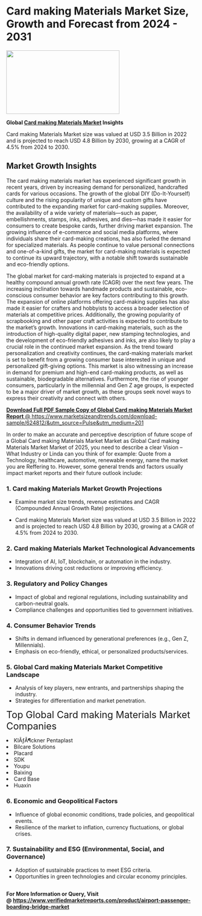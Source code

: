 <H1>Card making Materials Market Size, Growth and Forecast from 2024 - 2031</H1><img class="aligncenter size-medium wp-image-584254" src="https://thirdeyenews.in/wp-content/uploads/2024/09/Global-Market-Research-300x168.jpeg" alt="" width="300" height="168" /><p><strong>Global&nbsp;<a href="https://www.marketsizeandtrends.com/download-sample/624812/&amp;utm_source=Pulse&amp;utm_medium=201">Card making Materials Market</a> Insights</strong></p><p>Card making Materials Market size was valued at USD 3.5 Billion in 2022 and is projected to reach USD 4.8 Billion by 2030, growing at a CAGR of 4.5% from 2024 to 2030.</p><p><h2>Market Growth Insights</h2> <p>The card making materials market has experienced significant growth in recent years, driven by increasing demand for personalized, handcrafted cards for various occasions. The growth of the global DIY (Do-It-Yourself) culture and the rising popularity of unique and custom gifts have contributed to the expanding market for card-making supplies. Moreover, the availability of a wide variety of materials—such as paper, embellishments, stamps, inks, adhesives, and dies—has made it easier for consumers to create bespoke cards, further driving market expansion. The growing influence of e-commerce and social media platforms, where individuals share their card-making creations, has also fueled the demand for specialized materials. As people continue to value personal connections and one-of-a-kind gifts, the market for card-making materials is expected to continue its upward trajectory, with a notable shift towards sustainable and eco-friendly options. <a href="#"></a></p> <p>The global market for card-making materials is projected to expand at a healthy compound annual growth rate (CAGR) over the next few years. The increasing inclination towards handmade products and sustainable, eco-conscious consumer behavior are key factors contributing to this growth. The expansion of online platforms offering card-making supplies has also made it easier for crafters and hobbyists to access a broader selection of materials at competitive prices. Additionally, the growing popularity of scrapbooking and other paper craft activities is expected to contribute to the market’s growth. Innovations in card-making materials, such as the introduction of high-quality digital paper, new stamping technologies, and the development of eco-friendly adhesives and inks, are also likely to play a crucial role in the continued market expansion. As the trend toward personalization and creativity continues, the card-making materials market is set to benefit from a growing consumer base interested in unique and personalized gift-giving options. This market is also witnessing an increase in demand for premium and high-end card-making products, as well as sustainable, biodegradable alternatives. Furthermore, the rise of younger consumers, particularly in the millennial and Gen Z age groups, is expected to be a major driver of market growth, as these groups seek novel ways to express their creativity and connect with others. <a href="#"></p><p><span class=""><strong>Download Full PDF Sample Copy of Global Card making Materials Market Report</strong> @ <a href="https://www.marketsizeandtrends.com/download-sample/624812/&amp;utm_source=Pulse&amp;utm_medium=201" target="_blank">https://www.marketsizeandtrends.com/download-sample/624812/&amp;utm_source=Pulse&amp;utm_medium=201</a></span></p><p>In order to make an accurate and perceptive description of future scope of a Global&nbsp;Card making Materials Market Market as Global&nbsp;Card making Materials Market Market of 2025, you need to describe a clear Vision &ndash; What Industry or Linda can you think of for example: Quote from a Technology, healthcare, automotive, renewable energy, name the market you are Reffering to. However, some general trends and factors usually impact market reports and their future outlook include:</p><h3>1.&nbsp;<strong>Card making Materials Market Growth Projections</strong></h3><ul><li>Examine market size trends, revenue estimates and CAGR (Compounded Annual Growth Rate) projections.</li><li><p>Card making Materials Market size was valued at USD 3.5 Billion in 2022 and is projected to reach USD 4.8 Billion by 2030, growing at a CAGR of 4.5% from 2024 to 2030.</p></li></ul><h3>2.&nbsp;<strong>Card making Materials Market Technological Advancements</strong></h3><ul><li>Integration of AI, IoT, blockchain, or automation in the industry.</li><li>Innovations driving cost reductions or improving efficiency.</li></ul><h3>3.&nbsp;<strong>Regulatory and Policy Changes</strong></h3><ul><li>Impact of global and regional regulations, including sustainability and carbon-neutral goals.</li><li>Compliance challenges and opportunities tied to government initiatives.</li></ul><h3>4.&nbsp;<strong>Consumer Behavior Trends</strong></h3><ul><li>Shifts in demand influenced by generational preferences (e.g., Gen Z, Millennials).</li><li>Emphasis on eco-friendly, ethical, or personalized products/services.</li></ul><h3>5.&nbsp;<strong>Global Card making Materials Market Competitive Landscape</strong></h3><ul><li>Analysis of key players, new entrants, and partnerships shaping the industry.</li><li>Strategies for differentiation and market penetration.</li></ul><p data-pm-slice="1 1 []"><span style="color: inherit; font-family: inherit; font-size: 25px;">Top Global Card making Materials Market Companies</span></p><div class="" data-test-id=""><p><li>KlÃƒÂ¶ckner Pentaplast</li><li> Bilcare Solutions</li><li> Placard</li><li> SDK</li><li> Youpu</li><li> Baixing</li><li> Card Base</li><li> Huaxin</li></p></div><h3>6.&nbsp;<strong>Economic and Geopolitical Factors</strong></h3><ul><li>Influence of global economic conditions, trade policies, and geopolitical events.</li><li>Resilience of the market to inflation, currency fluctuations, or global crises.</li></ul><h3>7.&nbsp;<strong>Sustainability and ESG (Environmental, Social, and Governance)</strong></h3><ul><li>Adoption of sustainable practices to meet ESG criteria.</li><li>Opportunities in green technologies and circular economy principles.</li></ul><h2><strong style="font-size: 14px;">For More Information or Query, Visit @&nbsp;</strong><a style="background-color: #ffffff; font-size: 14px;" href="https://www.marketsizeandtrends.com/report/card-making-materials-market/" target="_blank">https://www.verifiedmarketreports.com/product/airport-passenger-boarding-bridge-market</a></h2>
